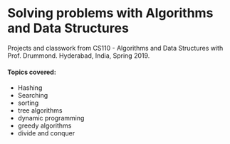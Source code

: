 # Solving problems with Algorithms and Data Structures
Projects and classwork from CS110 - Algorithms and Data Structures with Prof. Drummond. 
Hyderabad, India, Spring 2019.

#### Topics covered:
* Hashing
* Searching
* sorting
* tree algorithms
* dynamic programming
* greedy algorithms
* divide and conquer
